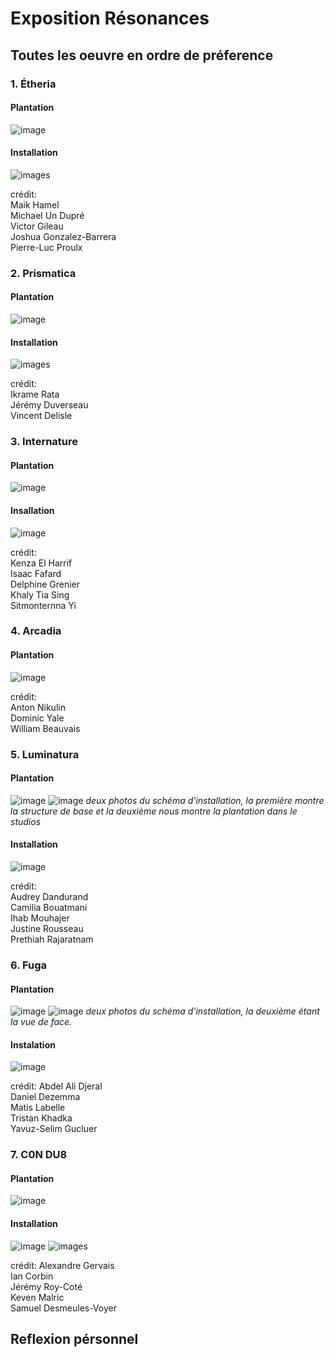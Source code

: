 # Exposition Résonances

## Toutes les oeuvre en ordre de préference

### 1. Étheria

#### Plantation
![image](/TIM_resonance/medias/croquis/plantation_etheria_nouveau.jpg)
#### Installation
![images](/TIM_resonance/medias/etheria_installation02.jpg)



crédit:  
Maik Hamel  
Michael Un Dupré  
Victor Gileau  
Joshua Gonzalez-Barrera  
Pierre-Luc Proulx  

### 2. Prismatica

#### Plantation
![image](/TIM_resonance/medias/croquis/plantation_prisma.jpg)
#### Installation
![images](/TIM_resonance/medias/prismatica_installation.jpg)

crédit:  
Ikrame Rata  
Jérémy Duverseau  
Vincent Delisle  


### 3. Internature
#### Plantation
![image](/TIM_resonance/medias/croquis/plantation_internature.jpg)
#### Insallation
![image](/TIM_resonance/medias/internature_installation.jpg)

crédit:  
Kenza El Harrif  
Isaac Fafard  
Delphine Grenier  
Khaly Tia Sing  
Sitmonternna Yi  


### 4. Arcadia
#### Plantation
![image](/TIM_resonance/medias/croquis/plantation_arcadia.png)

crédit:  
Anton Nikulin  
Dominic Yale  
William Beauvais  


### 5. Luminatura
#### Plantation
![image](/TIM_resonance/medias/croquis/plantation_luminatura.jpg)
![image](/TIM_resonance/medias/croquis/plantation_luminatura_studio.png)
*deux photos du schéma d'installation, la première montre la structure de base et la deuxième nous montre la plantation dans le studios*
#### Installation
![image](/TIM_resonance/medias/luminatura_ecran.jpg)


crédit:  
Audrey Dandurand  
Camilia Bouatmani  
Ihab Mouhajer  
Justine Rousseau  
Prethiah Rajaratnam  


### 6. Fuga
#### Plantation
![image](/TIM_resonance/medias/croquis/plantation_fuga.png)
![image](/TIM_resonance/medias/croquis/plantation_fuga_face.png)
*deux photos du schéma d'installation, la deuxième étant la vue de face.*
#### Instalation

![image](/TIM_resonance/medias/fuga_activite_installation_ecran.jpg)

crédit:
Abdel Ali Djeral  
Daniel Dezemma  
Matis Labelle  
Tristan Khadka  
Yavuz-Selim Gucluer  


### 7. C0N DU8

#### Plantation
![image](/TIM_resonance/medias/croquis/plantation_c0ndu8.png)  
#### Installation
![image](/TIM_resonance/medias/c0n-du8_installation.jpg)
![images](/TIM_resonance/medias/c0n-du8_installation_ecran.jpg)

crédit:
Alexandre Gervais  
Ian Corbin  
Jérémy Roy-Coté  
Keven Malric  
Samuel Desmeules-Voyer  


## Reflexion pérsonnel
